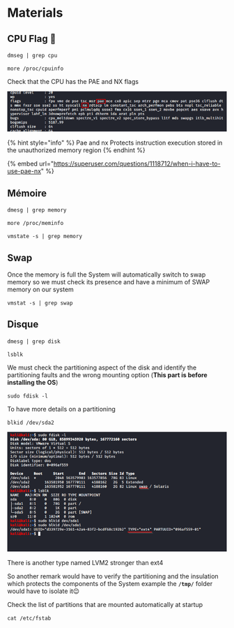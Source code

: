 # Materials

## CPU Flag 🔴 

```text
dmseg | grep cpu
```

```text
more /proc/cpuinfo
```

Check that the CPU has the PAE and NX flags

![](../.gitbook/assets/cpu_flags.png)

{% hint style="info" %}
Pae and nx Protects instruction execution stored in the unauthorized memory region
{% endhint %}

{% embed url="https://superuser.com/questions/1118712/when-i-have-to-use-pae-nx" %}

## Mémoire

```text
dmesg | grep memory
```

```text
more /proc/meminfo
```

```text
vmstate -s | grep memory
```

## Swap

Once the memory is full the System will automatically switch to swap memory so we must check its presence and have a minimum of SWAP memory on our system

```text
vmstat -s | grep swap
```

## Disque

```text
dmesg | grep disk
```

```text
lsblk
```

We must check the partitioning aspect of the disk and identify the partitioning faults and the wrong mounting option \(**This part is before installing the OS**\)

```text
sudo fdisk -l
```

To have more details on a partitioning

```text
blkid /dev/sda2 
```

![](../.gitbook/assets/disk_linux.png)

There is another type named LVM2 stronger than ext4

So another remark would have to verify the partitioning and the insulation which protects the components of the System example the  **`/tmp/`** folder would have to isolate it😉 

Check the list of partitions that are mounted automatically at startup

```text
cat /etc/fstab
```

